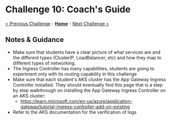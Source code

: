 # Challenge 10: Coach's Guide

[< Previous Challenge](./09-helm.md) - **[Home](README.md)** - [Next Challenge >](./11-opsmonitoring.md)

## Notes & Guidance

- Make sure that students have a clear picture of what services are and the different types (ClusterIP, LoadBalancer, etc) and how they map to different types of networking.
- The Ingress Controller has many capabilities, students are going to experiment only with its routing capability in this challenge
- Make sure that each student's AKS cluster has the App Gateway Ingress Controller installed. They should eventually find this page that is a step by step walkthrough on installing the App Gateway Ingress Controller on an AKS cluster:
	- <https://learn.microsoft.com/en-us/azure/application-gateway/tutorial-ingress-controller-add-on-existing>
- Refer to the AKS documentation for the verification of logs
